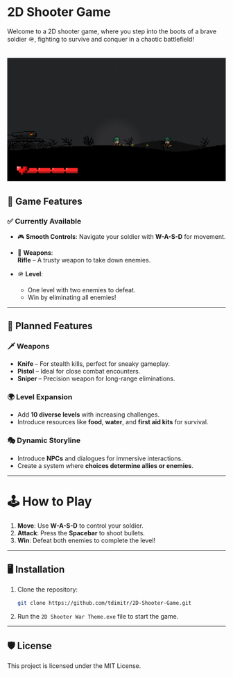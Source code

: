 # 2D Shooter Game

Welcome to a 2D shooter game, where you step into the boots of a brave soldier 🪖, fighting to survive and conquer in a chaotic battlefield! 

![2D Shooter Game](Screenshot.png)
---

## 🚀 Game Features

### ✅ Currently Available
- 🎮 **Smooth Controls**: Navigate your soldier with **W-A-S-D** for movement.  
- 🔫 **Weapons**:  
  **Rifle** – A trusty weapon to take down enemies.  

- 🪖 **Level**:  
  -  One level with two enemies to defeat.  
  -  Win by eliminating all enemies!

---

## 🔧 Planned Features

### 🗡 **Weapons**
-  **Knife** – For stealth kills, perfect for sneaky gameplay.  
-  **Pistol** – Ideal for close combat encounters.  
-  **Sniper** – Precision weapon for long-range eliminations.  

### 🌍 **Level Expansion**
-  Add **10 diverse levels** with increasing challenges.  
-  Introduce resources like **food**, **water**, and **first aid kits** for survival.  

### 🎭 **Dynamic Storyline**
-  Introduce **NPCs** and dialogues for immersive interactions.  
-  Create a system where **choices determine allies or enemies**.  

---


# 🕹️ How to Play
1. **Move**: Use **W-A-S-D** to control your soldier.  
2. **Attack**: Press the **Spacebar** to shoot bullets.
3. **Win**: Defeat both enemies to complete the level!


---

## 🖥️ Installation

1. Clone the repository:  
   ```bash
   git clone https://github.com/tdimitr/2D-Shooter-Game.git
2. Run the `2D Shooter War Theme.exe` file to start the game.

---

## 🛡️ License
This project is licensed under the MIT License. 
